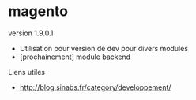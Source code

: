 magento
=======

version 1.9.0.1

- Utilisation pour version de dev pour divers modules
- [prochainement] module backend

Liens utiles

- http://blog.sinabs.fr/category/developpement/
